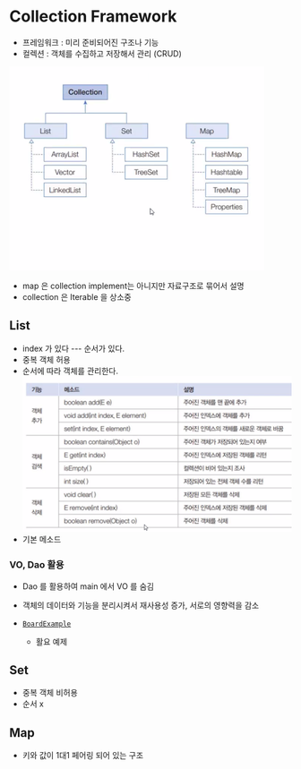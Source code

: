 # Collection Framework

- 프레임워크 : 미리 준비되어진 구조나 기능
- 컬렉션 : 객체를 수집하고 저장해서 관리 (CRUD)

![img.png](../../picture/collection01.png)
- map 은 collection implement는 아니지만 자료구조로 묶어서 설명
- collection 은 Iterable<E> 을 상소중

## List

- index 가 있다 --- 순서가 있다.
- 중복 객체 허용
- 순서에 따라 객체를 관리한다.
![img.png](../../picture/list01.png)
- 기본 메소드

### VO, Dao 활용
- Dao 를 활용하여 main 에서 VO 를 숨김
- 객체의 데이터와 기능을 분리시켜서 재사용성 증가, 서로의 영향력을 감소

- [`BoardExample`](ListExample%2FBoardExample)
    - 활요 예제


## Set

- 중복 객체 비허용 
- 순서 x


## Map

- 키와 값이 1대1 페어링 되어 있는 구조


